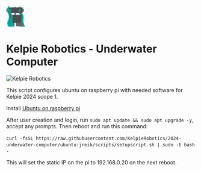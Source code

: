 ![](/docs/images/kelpie_logo.png)
# Kelpie Robotics - Underwater Computer
![Kelpie Robotics](https://img.shields.io/badge/Kelpie_Robotics-Underwater_Computer-00a99d.svg?style=for-the-badge)

This script configures ubuntu on raspberry pi with needed software for Kelpie 2024 scope 1.

Install [Ubuntu on raspberry pi](https://ubuntu.com/download/raspberry-pi/thank-you?version=23.10&architecture=server-arm64+raspi)

After user creation and login, run `sudo apt update && sudo apt upgrade -y`, accept any prompts. Then reboot and run this command:

`curl -fsSL https://raw.githubusercontent.com/KelpieRobotics/2024-underwater-computer/ubuntu-jreik/scripts/setupscript.sh | sudo -E bash -`

This will set the static IP on the pi to 192.168.0.20 on the next reboot.
